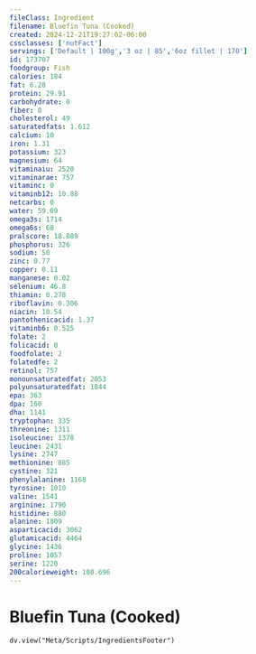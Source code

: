 ```yaml
---
fileClass: Ingredient
filename: Bluefin Tuna (Cooked)
created: 2024-12-21T19:27:02-06:00
cssclasses: ['nutFact']
servings: ['Default | 100g','3 oz | 85','6oz fillet | 170']
id: 173707
foodgroup: Fish
calories: 184
fat: 6.28
protein: 29.91
carbohydrate: 0
fiber: 0
cholesterol: 49
saturatedfats: 1.612
calcium: 10
iron: 1.31
potassium: 323
magnesium: 64
vitaminaiu: 2520
vitaminarae: 757
vitaminc: 0
vitaminb12: 10.88
netcarbs: 0
water: 59.09
omega3s: 1714
omega6s: 68
pralscore: 18.089
phosphorus: 326
sodium: 50
zinc: 0.77
copper: 0.11
manganese: 0.02
selenium: 46.8
thiamin: 0.278
riboflavin: 0.306
niacin: 10.54
pantothenicacid: 1.37
vitaminb6: 0.525
folate: 2
folicacid: 0
foodfolate: 2
folatedfe: 2
retinol: 757
monounsaturatedfat: 2053
polyunsaturatedfat: 1844
epa: 363
dpa: 160
dha: 1141
tryptophan: 335
threonine: 1311
isoleucine: 1378
leucine: 2431
lysine: 2747
methionine: 885
cystine: 321
phenylalanine: 1168
tyrosine: 1010
valine: 1541
arginine: 1790
histidine: 880
alanine: 1809
asparticacid: 3062
glutamicacid: 4464
glycine: 1436
proline: 1057
serine: 1220
200calorieweight: 108.696
---
```


# Bluefin Tuna (Cooked)

```dataviewjs
dv.view("Meta/Scripts/IngredientsFooter")
```